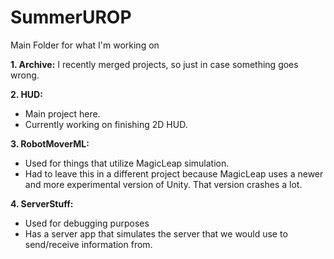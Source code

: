 # SummerUROP

Main Folder for what I'm working on

**1. Archive:** I recently merged projects, so just in case something goes wrong.

**2. HUD:** 
  - Main project here. 
  - Currently working on finishing 2D HUD.
  
**3. RobotMoverML:** 

  - Used for things that utilize MagicLeap simulation.
  - Had to leave this in a different project because MagicLeap uses a newer and more experimental version of Unity. That version crashes a lot. 
  
**4. ServerStuff:**

  - Used for debugging purposes 
  - Has a server app that simulates the server that we would use to send/receive information from.
